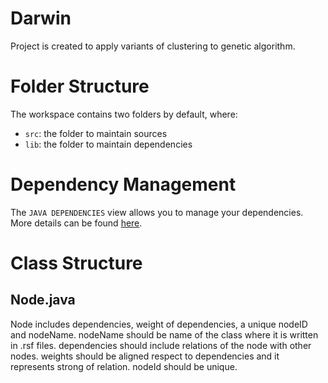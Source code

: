 # Darwin

Project is created to apply variants of clustering to genetic algorithm.  

# Folder Structure

The workspace contains two folders by default, where:

- `src`: the folder to maintain sources
- `lib`: the folder to maintain dependencies

# Dependency Management

The `JAVA DEPENDENCIES` view allows you to manage your dependencies. More details can be found [here](https://github.com/microsoft/vscode-java-pack/blob/master/release-notes/v0.9.0.md#work-with-jar-files-directly).

# Class Structure

## Node.java

Node includes dependencies, weight of dependencies, a unique nodeID and nodeName.
nodeName should be name of the class where it is written in .rsf files.
dependencies should include relations of the node with other nodes.
weights should be aligned respect to dependencies and it represents strong of relation.
nodeId should be unique.

